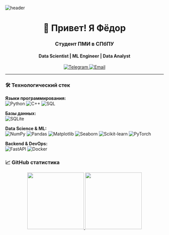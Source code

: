 <!-- Анимированный баннер (рекомендую создать в Canva) -->
![header](https://raw.githubusercontent.com/fedqqq/fedqqq/main/assets/banner.gif)

<!-- Приветствие -->
<h1 align="center">👋 Привет! Я Фёдор</h1>
<h3 align="center">Студент ПМИ в СПбПУ</h3>
<h4 align="center">Data Scientist | ML Engineer | Data Analyst</h4>

<!-- Контакты -->
<p align="center">
  <a href="https://t.me/Quagggy">
    <img src="https://img.shields.io/badge/-Telegram-0088cc?style=for-the-badge&logo=telegram&logoColor=white" alt="Telegram">
  </a>
  <a href="mailto:fedq1105@mail.ru">
    <img src="https://img.shields.io/badge/-Email-EA4335?style=for-the-badge&logo=gmail&logoColor=white" alt="Email">
  </a>
</p>

---

### 🛠️ Технологический стек

**Языки программирования:**  
![Python](https://img.shields.io/badge/-Python-3776AB?logo=python&logoColor=white)
![C++](https://img.shields.io/badge/-C++-00599C?logo=c%2B%2B&logoColor=white)
![SQL](https://img.shields.io/badge/-SQL-4479A1?logo=postgresql&logoColor=white)

**Базы данных:**  
![SQLite](https://img.shields.io/badge/-SQLite-003B57?logo=sqlite&logoColor=white)

**Data Science & ML:**  
![NumPy](https://img.shields.io/badge/-NumPy-013243?logo=numpy&logoColor=white)
![Pandas](https://img.shields.io/badge/-Pandas-150458?logo=pandas&logoColor=white)
![Matplotlib](https://img.shields.io/badge/-Matplotlib-11557C?logo=matplotlib&logoColor=white)
![Seaborn](https://img.shields.io/badge/-Seaborn-0C7DB1?logo=seaborn&logoColor=white)
![Scikit-learn](https://img.shields.io/badge/-Scikit--learn-F7931E?logo=scikit-learn&logoColor=white)
![PyTorch](https://img.shields.io/badge/-PyTorch-EE4C2C?logo=pytorch&logoColor=white)

**Backend & DevOps:**  
![FastAPI](https://img.shields.io/badge/-FastAPI-009688?logo=fastapi&logoColor=white)
![Docker](https://img.shields.io/badge/-Docker-2496ED?logo=docker&logoColor=white)

<!-- --- -->

<!-- ### 🔍 Актуальные проекты -->

<!-- Закрепите 3-4 ключевых проекта -->
<!-- | Проект | Описание | Технологии | -->
<!-- |--------|----------|------------| -->
<!-- | **[Анализ рыночных тенденций](https://github.com/ссылка)** | Прогнозирование динамики рынка с помощью ML | Python, Pandas, Prophet | -->
<!-- | **[API для ML-моделей](https://github.com/ссылка)** | Микросервис для обслуживания моделей | FastAPI, Docker, PyTorch | -->
<!-- | **[Оптимизация SQL-запросов](https://github.com/ссылка)** | Анализ производительности баз данных | SQL, SQLite, Python | -->

<!-- --- -->

### 📈 GitHub статистика

<!-- Адаптивные карточки статистики -->
<div align="center">
  <a href="https://github.com/Fedor-SPBPU">
    <img height="180em" src="https://github-readme-stats.vercel.app/api?username=fedqqq&show_icons=true&theme=radical&count_private=true" />
    <img height="180em" src="https://github-readme-stats.vercel.app/api/top-langs/?username=fedqqq&layout=compact&theme=radical&langs_count=6" />
  </a>
</div>
